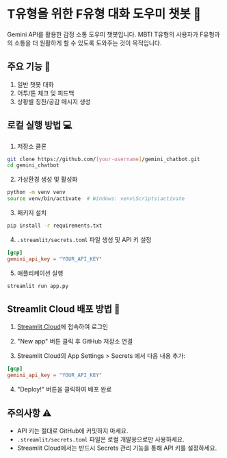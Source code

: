 # T유형을 위한 F유형 대화 도우미 챗봇 🤖

Gemini API를 활용한 감정 소통 도우미 챗봇입니다. MBTI T유형의 사용자가 F유형과의 소통을 더 원활하게 할 수 있도록 도와주는 것이 목적입니다.

## 주요 기능 🌟

1. 일반 챗봇 대화
2. 어투/톤 체크 및 피드백
3. 상황별 칭찬/공감 메시지 생성

## 로컬 실행 방법 💻

1. 저장소 클론
```bash
git clone https://github.com/[your-username]/gemini_chatbot.git
cd gemini_chatbot
```

2. 가상환경 생성 및 활성화
```bash
python -m venv venv
source venv/bin/activate  # Windows: venv\Scripts\activate
```

3. 패키지 설치
```bash
pip install -r requirements.txt
```

4. `.streamlit/secrets.toml` 파일 생성 및 API 키 설정
```toml
[gcp]
gemini_api_key = "YOUR_API_KEY"
```

5. 애플리케이션 실행
```bash
streamlit run app.py
```

## Streamlit Cloud 배포 방법 🚀

1. [Streamlit Cloud](https://streamlit.io/cloud)에 접속하여 로그인

2. "New app" 버튼 클릭 후 GitHub 저장소 연결

3. Streamlit Cloud의 App Settings > Secrets 에서 다음 내용 추가:
```toml
[gcp]
gemini_api_key = "YOUR_API_KEY"
```

4. "Deploy!" 버튼을 클릭하여 배포 완료

## 주의사항 ⚠️

- API 키는 절대로 GitHub에 커밋하지 마세요.
- `.streamlit/secrets.toml` 파일은 로컬 개발용으로만 사용하세요.
- Streamlit Cloud에서는 반드시 Secrets 관리 기능을 통해 API 키를 설정하세요. 
